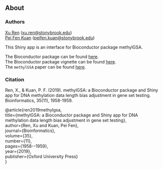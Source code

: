 ## About

### Authors


[Xu Ren](https://github.com/reese3928) (xu.ren@stonybrook.edu)        
[Pei Fen Kuan](http://www.ams.stonybrook.edu/~pfkuan/) (peifen.kuan@stonybrook.edu)   

This Shiny app is an interface for Bioconductor package methylGSA. 

The Bioconductor package can be found [here](https://bioconductor.org/packages/release/bioc/html/methylGSA.html).    
The Bioconductor package vignette can be found [here](https://bioconductor.org/packages/release/bioc/vignettes/methylGSA/inst/doc/methylGSA-vignette.html).      
The `methylGSA` paper can be found [here](https://doi.org/10.1093/bioinformatics/bty892).


### Citation

Ren, X., & Kuan, P. F. (2019). methylGSA: a Bioconductor package and Shiny app for DNA methylation data length bias adjustment in gene set testing. Bioinformatics, 35(11), 1958-1959.

@article{ren2019methylgsa,    
title={methylGSA: a Bioconductor package and Shiny app for DNA methylation data length bias adjustment in gene set testing},    
author={Ren, Xu and Kuan, Pei Fen},    
journal={Bioinformatics},    
volume={35},    
number={11},    
pages={1958--1959},    
year={2019},    
publisher={Oxford University Press}    
}



